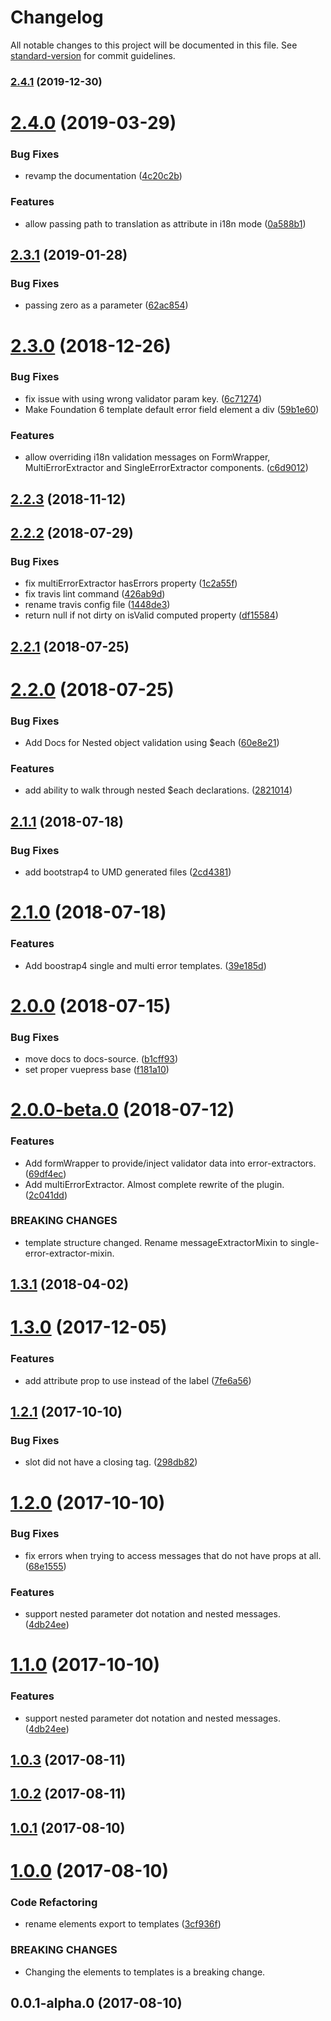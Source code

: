 # Changelog

All notable changes to this project will be documented in this file. See [standard-version](https://github.com/conventional-changelog/standard-version) for commit guidelines.

### [2.4.1](https://github.com/dobromir-hristov/vuelidate-error-extractor/compare/v2.4.0...v2.4.1) (2019-12-30)

<a name="2.4.0"></a>
# [2.4.0](https://github.com/dobromir-hristov/vuelidate-error-extractor/compare/v2.3.1...v2.4.0) (2019-03-29)


### Bug Fixes

* revamp the documentation ([4c20c2b](https://github.com/dobromir-hristov/vuelidate-error-extractor/commit/4c20c2b))


### Features

* allow passing path to translation as attribute in i18n mode ([0a588b1](https://github.com/dobromir-hristov/vuelidate-error-extractor/commit/0a588b1))



<a name="2.3.1"></a>
## [2.3.1](https://github.com/dobromir-hristov/vuelidate-error-extractor/compare/v2.3.0...v2.3.1) (2019-01-28)


### Bug Fixes

* passing zero as a parameter ([62ac854](https://github.com/dobromir-hristov/vuelidate-error-extractor/commit/62ac854))



<a name="2.3.0"></a>
# [2.3.0](https://github.com/dobromir-hristov/vuelidate-error-extractor/compare/v2.2.3...v2.3.0) (2018-12-26)


### Bug Fixes

* fix issue with using wrong validator param key. ([6c71274](https://github.com/dobromir-hristov/vuelidate-error-extractor/commit/6c71274))
* Make Foundation 6 template default error field element a div ([59b1e60](https://github.com/dobromir-hristov/vuelidate-error-extractor/commit/59b1e60))


### Features

* allow overriding i18n validation messages on FormWrapper, MultiErrorExtractor and SingleErrorExtractor components. ([c6d9012](https://github.com/dobromir-hristov/vuelidate-error-extractor/commit/c6d9012))



<a name="2.2.3"></a>
## [2.2.3](https://github.com/dobromir-hristov/vuelidate-error-extractor/compare/v2.2.2...v2.2.3) (2018-11-12)



<a name="2.2.2"></a>
## [2.2.2](https://github.com/dobromir-hristov/vuelidate-error-extractor/compare/v2.2.1...v2.2.2) (2018-07-29)


### Bug Fixes

* fix multiErrorExtractor hasErrors property ([1c2a55f](https://github.com/dobromir-hristov/vuelidate-error-extractor/commit/1c2a55f))
* fix travis lint command ([426ab9d](https://github.com/dobromir-hristov/vuelidate-error-extractor/commit/426ab9d))
* rename travis config file ([1448de3](https://github.com/dobromir-hristov/vuelidate-error-extractor/commit/1448de3))
* return null if not dirty on isValid computed property ([df15584](https://github.com/dobromir-hristov/vuelidate-error-extractor/commit/df15584))



<a name="2.2.1"></a>
## [2.2.1](https://github.com/dobromir-hristov/vuelidate-error-extractor/compare/v2.2.0...v2.2.1) (2018-07-25)



<a name="2.2.0"></a>
# [2.2.0](https://github.com/dobromir-hristov/vuelidate-error-extractor/compare/v2.1.1...v2.2.0) (2018-07-25)


### Bug Fixes

* Add Docs for Nested object validation using $each ([60e8e21](https://github.com/dobromir-hristov/vuelidate-error-extractor/commit/60e8e21))


### Features

* add ability to walk through nested $each declarations. ([2821014](https://github.com/dobromir-hristov/vuelidate-error-extractor/commit/2821014))



<a name="2.1.1"></a>
## [2.1.1](https://github.com/dobromir-hristov/vuelidate-error-extractor/compare/v2.1.0...v2.1.1) (2018-07-18)


### Bug Fixes

* add bootstrap4 to UMD generated files ([2cd4381](https://github.com/dobromir-hristov/vuelidate-error-extractor/commit/2cd4381))



<a name="2.1.0"></a>
# [2.1.0](https://github.com/dobromir-hristov/vuelidate-error-extractor/compare/v2.0.0...v2.1.0) (2018-07-18)


### Features

* Add boostrap4 single and multi error templates. ([39e185d](https://github.com/dobromir-hristov/vuelidate-error-extractor/commit/39e185d))



<a name="2.0.0"></a>
# [2.0.0](https://github.com/dobromir-hristov/vuelidate-error-extractor/compare/v2.0.0-beta.0...v2.0.0) (2018-07-15)


### Bug Fixes

* move docs to docs-source. ([b1cff93](https://github.com/dobromir-hristov/vuelidate-error-extractor/commit/b1cff93))
* set proper vuepress base ([f181a10](https://github.com/dobromir-hristov/vuelidate-error-extractor/commit/f181a10))



<a name="2.0.0-beta.0"></a>
# [2.0.0-beta.0](https://github.com/dobromir-hristov/vuelidate-error-extractor/compare/v1.3.1...v2.0.0-beta.0) (2018-07-12)


### Features

* Add formWrapper to provide/inject validator data into error-extractors. ([69df4ec](https://github.com/dobromir-hristov/vuelidate-error-extractor/commit/69df4ec))
* Add multiErrorExtractor. Almost complete rewrite of the plugin. ([2c041dd](https://github.com/dobromir-hristov/vuelidate-error-extractor/commit/2c041dd))


### BREAKING CHANGES

* template structure changed. Rename messageExtractorMixin to single-error-extractor-mixin.



<a name="1.3.1"></a>
## [1.3.1](https://github.com/dobromir-hristov/vuelidate-error-extractor/compare/v1.3.0...v1.3.1) (2018-04-02)



<a name="1.3.0"></a>
# [1.3.0](https://github.com/dobromir-hristov/vuelidate-error-extractor/compare/v1.2.1...v1.3.0) (2017-12-05)


### Features

* add attribute prop to use instead of the label ([7fe6a56](https://github.com/dobromir-hristov/vuelidate-error-extractor/commit/7fe6a56))



<a name="1.2.1"></a>
## [1.2.1](https://github.com/dobromir-hristov/vuelidate-error-extractor/compare/v1.2.0...v1.2.1) (2017-10-10)


### Bug Fixes

* slot did not have a closing tag. ([298db82](https://github.com/dobromir-hristov/vuelidate-error-extractor/commit/298db82))



<a name="1.2.0"></a>
# [1.2.0](https://github.com/dobromir-hristov/vuelidate-error-extractor/compare/v1.0.3...v1.2.0) (2017-10-10)


### Bug Fixes

* fix errors when trying to access messages that do not have props at all. ([68e1555](https://github.com/dobromir-hristov/vuelidate-error-extractor/commit/68e1555))


### Features

* support nested parameter dot notation and nested messages. ([4db24ee](https://github.com/dobromir-hristov/vuelidate-error-extractor/commit/4db24ee))



<a name="1.1.0"></a>
# [1.1.0](https://github.com/dobromir-hristov/vuelidate-error-extractor/compare/v1.0.3...v1.1.0) (2017-10-10)


### Features

* support nested parameter dot notation and nested messages. ([4db24ee](https://github.com/dobromir-hristov/vuelidate-error-extractor/commit/4db24ee))



<a name="1.0.3"></a>
## [1.0.3](https://github.com/dobromir-hristov/vuelidate-error-extractor/compare/v1.0.1...v1.0.3) (2017-08-11)



<a name="1.0.2"></a>
## [1.0.2](https://github.com/dobromir-hristov/vuelidate-error-extractor/compare/v1.0.1...v1.0.2) (2017-08-11)



<a name="1.0.1"></a>
## [1.0.1](https://github.com/dobromir-hristov/vuelidate-error-extractor/compare/v1.0.0...v1.0.1) (2017-08-10)



<a name="1.0.0"></a>
# [1.0.0](https://github.com/dobromir-hristov/vuelidate-error-extractor/compare/v0.0.1-alpha.0...v1.0.0) (2017-08-10)


### Code Refactoring

* rename elements export to templates ([3cf936f](https://github.com/dobromir-hristov/vuelidate-error-extractor/commit/3cf936f))


### BREAKING CHANGES

* Changing the elements to templates is a breaking change.



<a name="0.0.1-alpha.0"></a>
## 0.0.1-alpha.0 (2017-08-10)
